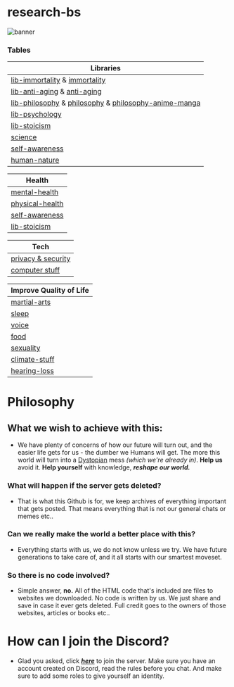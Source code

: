 # research-bs

![banner](https://user-images.githubusercontent.com/56132390/99186705-78a7da80-2752-11eb-9073-211f1ea60e35.png)

### Tables

| Libraries |
|-----------|
| [lib-immortality](https://github.com/antomuto4/research-bs/tree/main/archive/lib-immortality) & [immortality](https://github.com/antomuto4/research-bs/tree/main/archive/immortality)|
| [lib-anti-aging](https://github.com/antomuto4/research-bs/tree/main/archive/lib-anti-aging) & [anti-aging](https://github.com/antomuto4/research-bs/tree/main/archive/anti-aging) |
| [lib-philosophy](https://github.com/antomuto4/research-bs/tree/main/archive/lib-philosophy) & [philosophy](https://github.com/antomuto4/research-bs/tree/main/archive/philosophy) & [philosophy-anime-manga](https://github.com/antomuto4/research-bs/tree/main/archive/philosophy/philosophy-anime-manga) |
| [lib-psychology](https://github.com/antomuto4/research-bs/tree/main/archive/lib-psychology) | 
|  [lib-stoicism](https://github.com/antomuto4/research-bs/tree/main/archive/lib-stoicism) |
|  [science](https://github.com/antomuto4/research-bs/tree/main/archive/science) |
|  [self-awareness](https://github.com/antomuto4/research-bs/tree/main/archive/self-awareness) |
|  [human-nature](https://github.com/antomuto4/research-bs/tree/main/archive/human-nature) |

| Health |
|--------|
| [mental-health](https://github.com/antomuto4/research-bs/tree/main/archive/mental-health) |
| [physical-health](https://github.com/antomuto4/research-bs/tree/main/archive/physical-health) |
| [self-awareness](https://github.com/antomuto4/research-bs/tree/main/archive/self-awareness) |
| [lib-stoicism](https://github.com/antomuto4/research-bs/tree/main/archive/lib-stoicism) |


| Tech |
|------|
| [privacy & security](https://github.com/antomuto4/research-bs/tree/main/archive/privacy-and-security) |
| [computer stuff](https://github.com/antomuto4/research-bs/tree/main/archive/computer-stuff) |

| Improve Quality of Life |
|-------------------------|
| [martial-arts](https://github.com/antomuto4/research-bs/tree/main/archive/martial-arts) |
| [sleep](https://github.com/antomuto4/research-bs/tree/main/archive/sleep) |
| [voice](https://github.com/antomuto4/research-bs/tree/main/archive/voice) |
| [food](https://github.com/antomuto4/research-bs/tree/main/archive/food) |
| [sexuality](https://github.com/antomuto4/research-bs/tree/main/archive/sexuality) |
| [climate-stuff](https://github.com/antomuto4/research-bs/tree/main/archive/climate-stuff) |
| [hearing-loss](https://github.com/antomuto4/research-bs/tree/main/archive/hearing-loss) |

# Philosophy
## What we wish to achieve with this:
- We have plenty of concerns of how our future will turn out, and the easier life gets for us - the dumber we Humans will get. The more this world will turn into a [Dystopian](https://en.wikipedia.org/wiki/Dystopia) mess *(which we're already in)*. **Help us** avoid it. **Help yourself** with knowledge, ***reshape our world.***

### What will happen if the server gets deleted?
- That is what this Github is for, we keep archives of everything important that gets posted. That means everything that is not our general chats or memes etc..

### Can we really make the world a better place with this?
- Everything starts with us, we do not know unless we try. We have future generations to take care of, and it all starts with our smartest moveset.

### So there is no code involved?
- Simple answer, **no.** All of the HTML code that's included are files to websites we downloaded. No code is written by us. We just share and save in case it ever gets deleted. Full credit goes to the owners of those websites, articles or books etc..

# How can I join the Discord?
- Glad you asked, click [***here***](https://discord.gg/43RP5tgBdJ) to join the server. Make sure you have an account created on Discord, read the rules before you chat. And make sure to add some roles to give yourself an identity.
